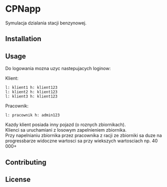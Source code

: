# CPNapp

Symulacja dzialania stacji benzynowej.

## Installation


## Usage

Do logowania mozna uzyc nastepujacych loginow:

Klient:

    l: klient1 h: klient123
    l: klient2 h: klient123
    l: klient3 h: klient123
Pracownik:

    l: pracownik h: admin123

Kazdy klient posiada inny pojazd (o roznych zbiornikach).  
Klienci sa uruchamiani z losowym zapelnieniem zbiornika.  
Przy napelnianiu zbiornika przez pracownika z racji ze zbiorniki sa duze na progressbarze widoczne wartosci sa przy wiekszych
wartosciach np. 40 000+  

## Contributing


## License
